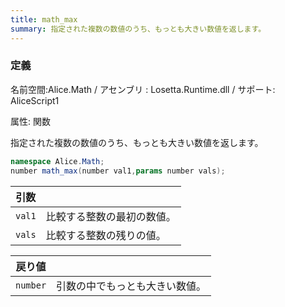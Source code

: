 ```yaml
---
title: math_max
summary: 指定された複数の数値のうち、もっとも大きい数値を返します。
---
```


### 定義
名前空間:Alice.Math / アセンブリ : Losetta.Runtime.dll / サポート: AliceScript1

属性: 関数

指定された複数の数値のうち、もっとも大きい数値を返します。

```cs title="AliceScript"
namespace Alice.Math;
number math_max(number val1,params number vals);
```

|引数| |
|-|-|
|`val1`|比較する整数の最初の数値。|
|`vals`|比較する整数の残りの値。|

|戻り値| |
|-|-|
|`number`|引数の中でもっとも大きい数値。|

